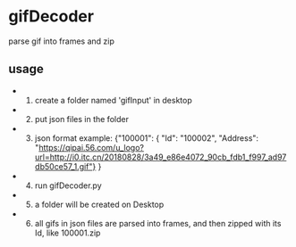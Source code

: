 # gifDecoder
parse gif into frames and zip

## usage
- 1. create a folder named 'gifInput' in desktop
- 2. put json files in the folder
- 3. json format example: 
      {"100001": {
        "Id": "100002",
        "Address": "https://qipai.56.com/u_logo?url=http://i0.itc.cn/20180828/3a49_e86e4072_90cb_fdb1_f997_ad97db50ce57_1.gif"} }
  
- 4. run gifDecoder.py
- 5. a folder will be created on Desktop
- 6. all gifs in json files are parsed into frames, and then zipped with its Id, like 100001.zip
